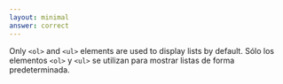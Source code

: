 ```yaml
---
layout: minimal
answer: correct 
---
```


Only `<ol>` and `<ul>` elements are used to display lists by default.
Sólo los elementos `<ol>` y `<ul>` se utilizan para mostrar listas de forma predeterminada.